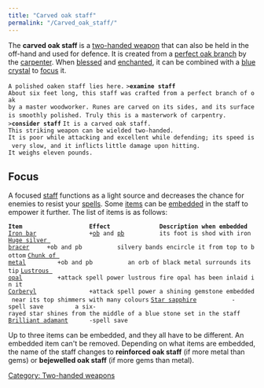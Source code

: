 ```yaml
---
title: "Carved oak staff"
permalink: "/Carved_oak_staff/"
---
```


The **carved oak staff** is a [two-handed
weapon](two-handed_weapon "wikilink") that can also be held in the
off-hand and used for defence. It is created from a [perfect oak
branch](perfect_oak_branch "wikilink") by the
[carpenter](carpenter "wikilink"). When [blessed](bless "wikilink") and
[enchanted](enchant "wikilink"), it can be combined with a [blue
crystal](blue_crystal "wikilink") to [focus](focus "wikilink") it.

`A polished oaken staff lies here.`
`>`**`examine staff`**
`About six feet long, this staff was crafted from a perfect branch of oak`
`by a master woodworker. Runes are carved on its sides, and its surface`
`is smoothly polished. Truly this is a masterwork of carpentry.`
` `
`>`**`consider staff`**
`It is a carved oak staff.`
`This striking weapon can be wielded two-handed.`
`It is poor while attacking and excellent while defending; its speed is very slow, and it inflicts`
`little damage upon hitting.`
`It weighs eleven pounds.`

## Focus

A focused [staff](staff "wikilink") functions as a light source and
decreases the chance for enemies to resist your
[spells](spell "wikilink"). Some [items](item "wikilink") can be
[embedded](embed "wikilink") in the staff to empower it further. The
list of items is as follows:

**`Item`**`                   `**`Effect`**`              `**`Description when embedded`**
[`Iron bar`](Iron_bar "wikilink")`               +`[`ob`](offensive_bonus "wikilink")` and `[`pb`](parry_bonus "wikilink")`          its foot is shod with iron`
[`Huge silver bracer`](Huge_silver_bracer "wikilink")`     +ob and pb          silvery bands encircle it from top to bottom`
[`Chunk of metal`](Chunk_of_metal "wikilink")`         +ob and pb          an orb of black metal surrounds its tip`
[`Lustrous opal`](Lustrous_opal "wikilink")`          +attack spell power lustrous fire opal has been inlaid in it`
[`Corberyl`](Corberyl "wikilink")`               +attack spell power a shining gemstone embedded near its top shimmers with many colours`
[`Star sapphire`](Star_sapphire "wikilink")`          -spell save         a six-rayed star shines from the middle of a blue stone set in the staff`
[`Brilliant adamant`](Brilliant_adamant "wikilink")`      -spell save`

Up to three items can be embedded, and they all have to be different. An
embedded item can't be removed. Depending on what items are embedded,
the name of the staff changes to **reinforced oak staff** (if more metal
than gems) or **bejewelled oak staff** (if more gems than metal).

[Category: Two-handed weapons](Category:_Two-handed_weapons "wikilink")